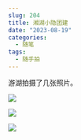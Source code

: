 ```yaml
---
slug: 204
title: 湘湖小隐团建
date: "2023-08-19"
categories: 
  - 随笔
tags:
  - 随手拍
---
```


游湖拍摄了几张照片。

![](https://imgurl.zishu.me/images/2023/64e0b5165be78.png)

![](https://imgurl.zishu.me/images/2023/64e0b5c2a44cd.png)

![](https://imgurl.zishu.me/images/2023/64e0b4c82505d.png)